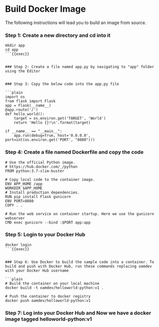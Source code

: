 # Build Docker Image

The following instructions will lead you to build an image from source.

### Step 1: Create a new directory and cd into it

```plain
mkdir app
cd app
```{{exec}}


### Step 2: Create a file named app.py by navigating to "app" folder using the Editor


### Step 3: Copy the below code into the app.py file

```plain
import os
from flask import Flask
app = Flask(__name__)
@app.route('/')
def hello_world():
    target = os.environ.get('TARGET', 'World')
    return 'Hello {}!\n'.format(target)

if __name__ == "__main__":
    app.run(debug=True, host='0.0.0.0', port=int(os.environ.get('PORT', "8080")))
```


### Step 4: Create a file named Dockerfile and copy the code

```plain
# Use the official Python image.
# https://hub.docker.com/_/python
FROM python:3.7-slim-buster

# Copy local code to the container image.
ENV APP_HOME /app
WORKDIR $APP_HOME
# Install production dependencies.
RUN pip install Flask gunicorn
ENV PORT=8080
COPY . .

# Run the web service on container startup. Here we use the gunicorn webserver
CMD exec gunicorn --bind :$PORT app:app
```


### Step 5: Login to your Docker Hub
```plain
docker login
```{{exec}}


### Step 6: Use Docker to build the sample code into a container. To build and push with Docker Hub, run these commands replacing oamdev with your Docker Hub username

```plain
# Build the container on your local machine
docker build -t oamdev/helloworld-python:v1 .

# Push the container to docker registry
docker push oamdev/helloworld-python:v1
```


### Step 7: Log into your Docker Hub and Now we have a docker image tagged helloworld-python:v1
